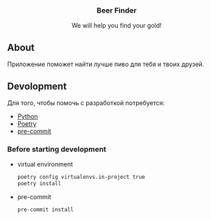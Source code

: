 
  <h3 align="center">Beer Finder</h3>

  <p align="center">
    We will help you find your gold!
  </p>


## About

Приложение поможет найти лучше пиво для тебя и твоих друзей.



## Devolopment

 Для того, чтобы помочь с разработкой потребуется:

* [Python](https://www.python.org)
* [Poetry](https://python-poetry.org)
* [pre-commit](https://pre-commit.com)

### Before starting development


* virtual environment
  ```sh
  poetry config virtualenvs.in-project true
  poetry install
  ```

* pre-commit
  ```sh
  pre-commit install
  ```
